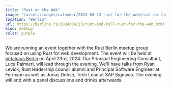 ```yaml
---
title: "Rust on the Web"
image: "/assets/images/calendar/2024-04-23-rust-for-the-web/rust-on-the-web.jpg"
location: "Berlin"
url: https://berline.rs/2024/04/23/rust-and-tell-rust-for-the-web.html
kind: meetup
color: purple
---
```


We are running an event together with the Rust Berlin meetup group focused on
using Rust for web development. The event will be held at
[betahaus Berlin](https://www.betahaus.com) on April 23rd, 2024. Our Principal
Engineering Consultant, Luca Palmieri, will lead through the evening. We'll have
talks from Ryan Levick, Rust leadership council alumni and Principal Software
Engineer at Fermyon as well as Jonas Dohse, Tech Lead at SAP Signavio. The
evening will end with a panel discussions and drinks afterwards.
